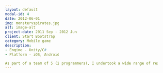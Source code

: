```yaml
---
layout: default
modal-id: 4
date: 2012-06-01
img: monstervspirates.jpg
alt: image-alt
project-date: 2011 Sep - 2012 Jun
client: Start Bootstrap
category: Mobile game
description: 
- Engine - Unity/C#
- Platform - iOS, Android

As part of a team of 5 (2 programmers), I undertook a wide range of responsibilities, including gameplay and UI, game architecture, and back-end server setup and integration.
---
```

